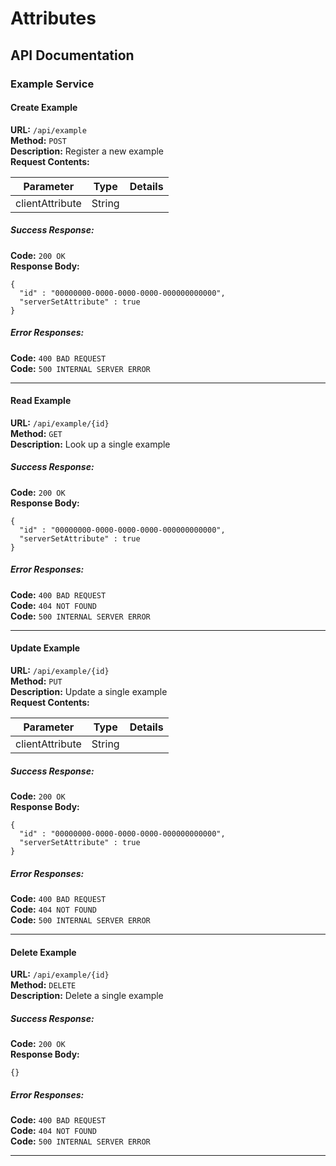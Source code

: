 # Attributes


## API Documentation

### Example Service

#### Create Example
**URL:** `/api/example`  
**Method:** `POST`  
**Description:** Register a new example  
**Request Contents:**  

|Parameter|Type|Details|
|---|---|---|
|clientAttribute|String||


##### Success Response:
**Code:** `200 OK`  
**Response Body:**  
```
{
  "id" : "00000000-0000-0000-0000-000000000000",
  "serverSetAttribute" : true
}
```


##### Error Responses:
**Code:** `400 BAD REQUEST`  
**Code:** `500 INTERNAL SERVER ERROR`  


***

#### Read Example
**URL:** `/api/example/{id}`  
**Method:** `GET`  
**Description:** Look up a single example  

##### Success Response:
**Code:** `200 OK`  
**Response Body:**  
```
{
  "id" : "00000000-0000-0000-0000-000000000000",
  "serverSetAttribute" : true
}
```


##### Error Responses:
**Code:** `400 BAD REQUEST`  
**Code:** `404 NOT FOUND`  
**Code:** `500 INTERNAL SERVER ERROR`  


***

#### Update Example
**URL:** `/api/example/{id}`  
**Method:** `PUT`  
**Description:** Update a single example  
**Request Contents:**  

|Parameter|Type|Details|
|---|---|---|
|clientAttribute|String||


##### Success Response:
**Code:** `200 OK`  
**Response Body:**  
```
{
  "id" : "00000000-0000-0000-0000-000000000000",
  "serverSetAttribute" : true
}
```


##### Error Responses:
**Code:** `400 BAD REQUEST`  
**Code:** `404 NOT FOUND`  
**Code:** `500 INTERNAL SERVER ERROR`  


***

#### Delete Example
**URL:** `/api/example/{id}`  
**Method:** `DELETE`  
**Description:** Delete a single example  

##### Success Response:
**Code:** `200 OK`  
**Response Body:**  
```
{}
```


##### Error Responses:
**Code:** `400 BAD REQUEST`  
**Code:** `404 NOT FOUND`  
**Code:** `500 INTERNAL SERVER ERROR`  


***
